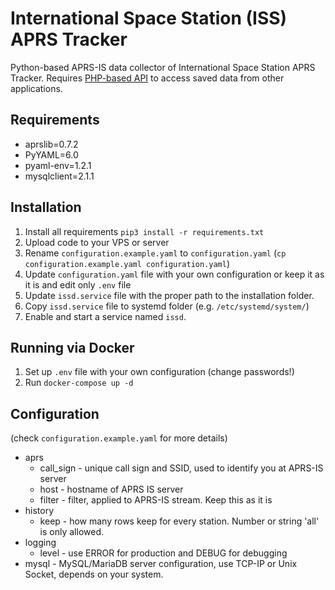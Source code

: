 # International Space Station (ISS) APRS Tracker
Python-based APRS-IS data collector of International Space Station APRS Tracker. Requires [PHP-based API](https://github.com/mkbodanu4/iss-aprs-api) to access saved data from other applications.

## Requirements

* aprslib=0.7.2
* PyYAML=6.0
* pyaml-env=1.2.1
* mysqlclient=2.1.1

## Installation

1. Install all requirements `pip3 install -r requirements.txt`
2. Upload code to your VPS or server
3. Rename `configuration.example.yaml` to `configuration.yaml` (`cp configuration.example.yaml configuration.yaml`)
4. Update `configuration.yaml` file with your own configuration or keep it as it is and edit only `.env` file
5. Update `issd.service` file with the proper path to the installation folder.
6. Copy `issd.service` file to systemd folder (e.g. `/etc/systemd/system/`)
7. Enable and start a service named `issd`.

## Running via Docker
1. Set up `.env` file with your own configuration (change passwords!)
2. Run `docker-compose up -d`

## Configuration

(check `configuration.example.yaml` for more details)

* aprs
  * call_sign - unique call sign and SSID, used to identify you at APRS-IS server
  * host - hostname of APRS IS server
  * filter - filter, applied to APRS-IS stream. Keep this as it is
* history
  * keep - how many rows keep for every station. Number or string 'all' is only allowed.
* logging
  * level - use ERROR for production and DEBUG for debugging
* mysql - MySQL/MariaDB server configuration, use TCP-IP or Unix Socket, depends on your system.
